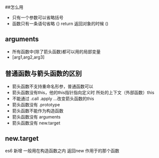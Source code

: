 ##怎么用
- 只有一个参数可以省略括号
- 函数只有一条语句省略 {} return
返回对象的时候 ()

## arguments
- 所有函数中(除了箭头函数)都可以用的局部变量
- [arg1,arg2,arg3]

## 普通函数与箭头函数的区别
- 箭头函数不支持重命名形参，普通函数可以
- 箭头函数没有this，他的this指针指向定义时 所处的上下文（外部函数）this
- 不能通过 .call .apply ...改变箭头函数的this
- 箭头函数没有 .prototype
- 箭头函数不能作为构造函数
- 箭头函数没有 arguments
- 箭头函数没有 new.target

## new.target
es6 新增
一般用在构造函数之内 返回new 作用于的那个函数